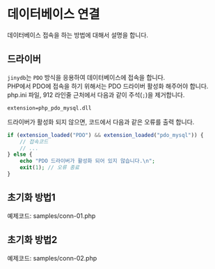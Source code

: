 # 데이터베이스 연결
데이터베이스 접속을 하는 방법에 대해서 설명을 합니다.  

## 드라이버
`jinydb`는 `PDO` 방식을 응용하여 데이터베이스에 접속을 합니다.  
PHP에서 PDO에 접속을 하기 위해서는 PDO 드라이버 활성화 해주어야 합니다. 
php.ini 파일, 912 라인줄 근처에서 다음과 같이 주석(`;`)을 제거합니다.   

```
extension=php_pdo_mysql.dll
```

드라이버가 활성화 되지 않으면, 코드에서 다음과 같은 오류를 출력 합니다.

```php
if (extension_loaded("PDO") && extension_loaded("pdo_mysql")) {
    // 접속코드
    // ...      
} else {
    echo "PDO 드라이버가 활성화 되어 있지 않습니다.\n";
    exit(1); // 오류 종료
}
```

## 초기화 방법1

예제코드: samples/conn-01.php

## 초기화 방법2

예제코드: samples/conn-02.php